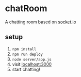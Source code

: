 # chatRoom
A chatting room based on [socket.io](https://socket.io/)

## setup

1. `npm install`
2. `npm run deploy`
3. `node server/app.js`
4. visit [localhost:3000](http://localhost:3000/)
5. start chatting!